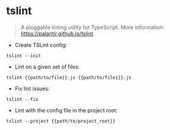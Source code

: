 # tslint

> A pluggable linting utility for TypeScript.
> More information: <https://palantir.github.io/tslint>.

- Create TSLint config:

`tslint --init`

- Lint on a given set of files:

`tslint {{path/to/file}}.js {{path/to/file1}}.js`

- Fix lint issues:

`tslint --fix`

- Lint with the config file in the project root:

`tslint --project {{path/to/project_root}}`
